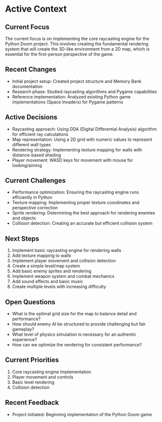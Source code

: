 # Active Context

## Current Focus
The current focus is on implementing the core raycasting engine for the Python Doom project. This involves creating the fundamental rendering system that will create the 3D-like environment from a 2D map, which is essential for the first-person perspective of the game.

## Recent Changes
- Initial project setup: Created project structure and Memory Bank documentation
- Research phase: Studied raycasting algorithms and Pygame capabilities
- Reference implementation: Analyzed existing Python game implementations (Space Invaders) for Pygame patterns

## Active Decisions
- Raycasting approach: Using DDA (Digital Differential Analysis) algorithm for efficient ray calculations
- Map representation: Using a 2D grid with numeric values to represent different wall types
- Rendering strategy: Implementing texture mapping for walls with distance-based shading
- Player movement: WASD keys for movement with mouse for looking/aiming

## Current Challenges
- Performance optimization: Ensuring the raycasting engine runs efficiently in Python
- Texture mapping: Implementing proper texture coordinates and perspective correction
- Sprite rendering: Determining the best approach for rendering enemies and objects
- Collision detection: Creating an accurate but efficient collision system

## Next Steps
1. Implement basic raycasting engine for rendering walls
2. Add texture mapping to walls
3. Implement player movement and collision detection
4. Create a simple level/map system
5. Add basic enemy sprites and rendering
6. Implement weapon system and combat mechanics
7. Add sound effects and basic music
8. Create multiple levels with increasing difficulty

## Open Questions
- What is the optimal grid size for the map to balance detail and performance?
- How should enemy AI be structured to provide challenging but fair gameplay?
- What level of physics simulation is necessary for an authentic experience?
- How can we optimize the rendering for consistent performance?

## Current Priorities
1. Core raycasting engine implementation
2. Player movement and controls
3. Basic level rendering
4. Collision detection

## Recent Feedback
- Project initiated: Beginning implementation of the Python Doom game
